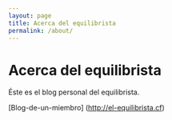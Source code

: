 ```yaml
---
layout: page
title: Acerca del equilibrista
permalink: /about/
---
```

# Acerca del equilibrista

Éste es el blog personal del equilibrista.

[Blog-de-un-miembro] (http://el-equilibrista.cf)
